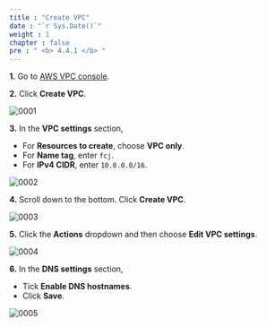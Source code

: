 ```yaml
---
title : "Create VPC"
date : "`r Sys.Date()`"
weight : 1
chapter : false
pre : " <b> 4.4.1 </b> "
---
```


**1.** Go to [AWS VPC console](https://console.aws.amazon.com/vpc/).

**2.** Click **Create VPC**.

![0001](/images/4/4/1/0001.svg?featherlight=false&width=100pc)

**3.** In the **VPC settings** section,

- For **Resources to create**, choose **VPC only**.
- For **Name tag**, enter `fcj`.
- For **IPv4 CIDR**, enter `10.0.0.0/16`.

![0002](/images/4/4/1/0002.svg?featherlight=false&width=100pc)

**4.** Scroll down to the bottom. Click **Create VPC**.

![0003](/images/4/4/1/0003.svg?featherlight=false&width=100pc)

**5.** Click the **Actions** dropdown and then choose **Edit VPC settings**.

![0004](/images/4/4/1/0004.svg?featherlight=false&width=100pc)

**6.** In the **DNS settings** section,

- Tick **Enable DNS hostnames**.
- Click **Save**.

![0005](/images/4/4/1/0005.svg?featherlight=false&width=100pc)